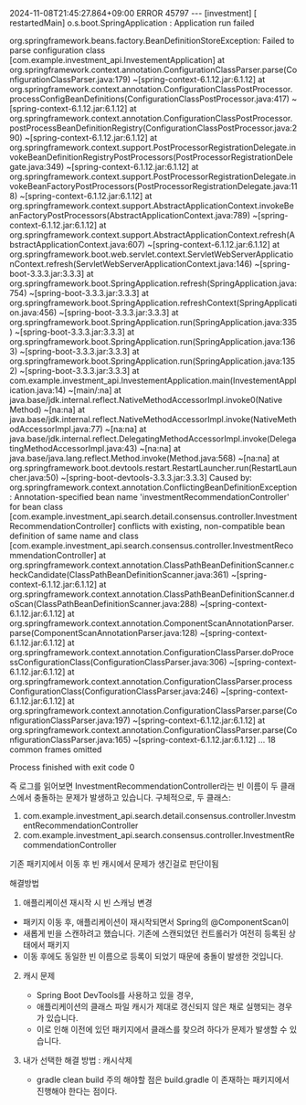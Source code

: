 2024-11-08T21:45:27.864+09:00 ERROR 45797 --- [investment] [  restartedMain] o.s.boot.SpringApplication               : Application run failed

org.springframework.beans.factory.BeanDefinitionStoreException: Failed to parse configuration class [com.example.investment_api.InvestementApplication]
at org.springframework.context.annotation.ConfigurationClassParser.parse(ConfigurationClassParser.java:179) ~[spring-context-6.1.12.jar:6.1.12]
at org.springframework.context.annotation.ConfigurationClassPostProcessor.processConfigBeanDefinitions(ConfigurationClassPostProcessor.java:417) ~[spring-context-6.1.12.jar:6.1.12]
at org.springframework.context.annotation.ConfigurationClassPostProcessor.postProcessBeanDefinitionRegistry(ConfigurationClassPostProcessor.java:290) ~[spring-context-6.1.12.jar:6.1.12]
at org.springframework.context.support.PostProcessorRegistrationDelegate.invokeBeanDefinitionRegistryPostProcessors(PostProcessorRegistrationDelegate.java:349) ~[spring-context-6.1.12.jar:6.1.12]
at org.springframework.context.support.PostProcessorRegistrationDelegate.invokeBeanFactoryPostProcessors(PostProcessorRegistrationDelegate.java:118) ~[spring-context-6.1.12.jar:6.1.12]
at org.springframework.context.support.AbstractApplicationContext.invokeBeanFactoryPostProcessors(AbstractApplicationContext.java:789) ~[spring-context-6.1.12.jar:6.1.12]
at org.springframework.context.support.AbstractApplicationContext.refresh(AbstractApplicationContext.java:607) ~[spring-context-6.1.12.jar:6.1.12]
at org.springframework.boot.web.servlet.context.ServletWebServerApplicationContext.refresh(ServletWebServerApplicationContext.java:146) ~[spring-boot-3.3.3.jar:3.3.3]
at org.springframework.boot.SpringApplication.refresh(SpringApplication.java:754) ~[spring-boot-3.3.3.jar:3.3.3]
at org.springframework.boot.SpringApplication.refreshContext(SpringApplication.java:456) ~[spring-boot-3.3.3.jar:3.3.3]
at org.springframework.boot.SpringApplication.run(SpringApplication.java:335) ~[spring-boot-3.3.3.jar:3.3.3]
at org.springframework.boot.SpringApplication.run(SpringApplication.java:1363) ~[spring-boot-3.3.3.jar:3.3.3]
at org.springframework.boot.SpringApplication.run(SpringApplication.java:1352) ~[spring-boot-3.3.3.jar:3.3.3]
at com.example.investment_api.InvestementApplication.main(InvestementApplication.java:14) ~[main/:na]
at java.base/jdk.internal.reflect.NativeMethodAccessorImpl.invoke0(Native Method) ~[na:na]
at java.base/jdk.internal.reflect.NativeMethodAccessorImpl.invoke(NativeMethodAccessorImpl.java:77) ~[na:na]
at java.base/jdk.internal.reflect.DelegatingMethodAccessorImpl.invoke(DelegatingMethodAccessorImpl.java:43) ~[na:na]
at java.base/java.lang.reflect.Method.invoke(Method.java:568) ~[na:na]
at org.springframework.boot.devtools.restart.RestartLauncher.run(RestartLauncher.java:50) ~[spring-boot-devtools-3.3.3.jar:3.3.3]
Caused by: org.springframework.context.annotation.ConflictingBeanDefinitionException: Annotation-specified bean name 'investmentRecommendationController' for bean class [com.example.investment_api.search.detail.consensus.controller.InvestmentRecommendationController] conflicts with existing, non-compatible bean definition of same name and class [com.example.investment_api.search.consensus.controller.InvestmentRecommendationController]
at org.springframework.context.annotation.ClassPathBeanDefinitionScanner.checkCandidate(ClassPathBeanDefinitionScanner.java:361) ~[spring-context-6.1.12.jar:6.1.12]
at org.springframework.context.annotation.ClassPathBeanDefinitionScanner.doScan(ClassPathBeanDefinitionScanner.java:288) ~[spring-context-6.1.12.jar:6.1.12]
at org.springframework.context.annotation.ComponentScanAnnotationParser.parse(ComponentScanAnnotationParser.java:128) ~[spring-context-6.1.12.jar:6.1.12]
at org.springframework.context.annotation.ConfigurationClassParser.doProcessConfigurationClass(ConfigurationClassParser.java:306) ~[spring-context-6.1.12.jar:6.1.12]
at org.springframework.context.annotation.ConfigurationClassParser.processConfigurationClass(ConfigurationClassParser.java:246) ~[spring-context-6.1.12.jar:6.1.12]
at org.springframework.context.annotation.ConfigurationClassParser.parse(ConfigurationClassParser.java:197) ~[spring-context-6.1.12.jar:6.1.12]
at org.springframework.context.annotation.ConfigurationClassParser.parse(ConfigurationClassParser.java:165) ~[spring-context-6.1.12.jar:6.1.12]
... 18 common frames omitted


Process finished with exit code 0




 즉 로그를 읽어보면 InvestmentRecommendationController라는 빈 이름이 두 클래스에서 충돌하는 문제가 발생하고 있습니다. 구체적으로, 두 클래스:
1. com.example.investment_api.search.detail.consensus.controller.InvestmentRecommendationController 
2. com.example.investment_api.search.consensus.controller.InvestmentRecommendationController

 기존 패키지에서 이동 후 빈 캐시에서 문제가 생긴걸로 판단이됨 

해결방법 
1. 애플리케이션 재시작 시 빈 스캐닝 변경
- 패키지 이동 후, 애플리케이션이 재시작되면서 Spring의 @ComponentScan이 
- 새롭게 빈을 스캔하려고 했습니다. 기존에 스캔되었던 컨트롤러가 여전히 등록된 상태에서 패키지 
- 이동 후에도 동일한 빈 이름으로 등록이 되었기 때문에 충돌이 발생한 것입니다.


2. 캐시 문제 
   - Spring Boot DevTools를 사용하고 있을 경우, 
   - 애플리케이션의 클래스 파일 캐시가 제대로 갱신되지 않은 채로 실행되는 경우가 있습니다.
   - 이로 인해 이전에 있던 패키지에서 클래스를 찾으려 하다가 문제가 발생할 수 있습니다.

3. 내가 선택한 해결 방법 : 캐시삭제 
   - gradle clean build 주의 해야할 점은 build.gradle 이 존재하는 패키지에서 진행해야 한다는 점이다. 
